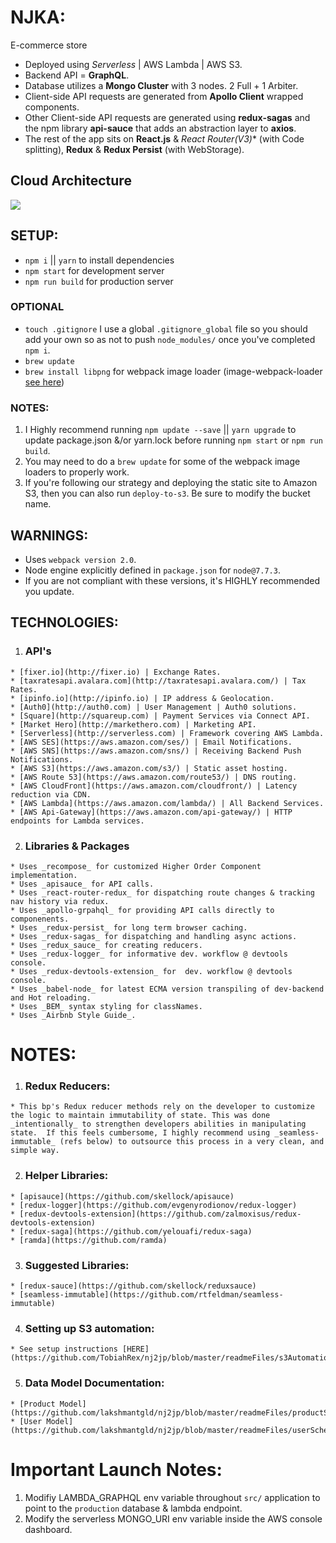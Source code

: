 # NJKA:
E-commerce store
  - Deployed using _Serverless_ | AWS Lambda | AWS S3.  
  - Backend API = **GraphQL**.
  - Database utilizes a **Mongo Cluster** with 3 nodes. 2 Full + 1 Arbiter.
  - Client-side API requests are generated from **Apollo Client** wrapped components.
  - Other Client-side API requests are generated using **redux-sagas** and the npm library **api-sauce** that adds an abstraction layer to **axios**.
  - The rest of the app sits on **React.js** & **React Router*(V3)** (with Code splitting), **Redux** & **Redux Persist** (with WebStorage).

## Cloud Architecture
<img src="http://i.imgur.com/00So8Ua.png" />


## SETUP:
  - `npm i` || `yarn` to install dependencies
  - `npm start` for development server
  - `npm run build` for production server

  ### OPTIONAL
  - `touch .gitignore` I use a global `.gitignore_global` file so you should add your own so as not to push `node_modules/` once you've completed `npm i`.
  - `brew update`
  - `brew install libpng` for webpack image loader (image-webpack-loader [see here](https://github.com/tcoopman/image-webpack-loader))

  ### NOTES:
  1. I Highly recommend running `npm update --save` || `yarn upgrade` to update package.json &/or yarn.lock before running `npm start` or `npm run build`.
  2. You may need to do a `brew update` for some of the webpack image loaders to properly work.
  3. If you're following our strategy and deploying the static site to Amazon S3, then you can also run `deploy-to-s3`.  Be sure to modify the bucket name.

## WARNINGS:
  * Uses `webpack version 2.0`.
  * Node engine explicitly defined in `package.json` for `node@7.7.3`.
  * If you are not compliant with these versions, it's HIGHLY recommended you update.

## TECHNOLOGIES:
  1. ### API's
    * [fixer.io](http://fixer.io) | Exchange Rates.
    * [taxratesapi.avalara.com](http://taxratesapi.avalara.com/) | Tax Rates.
    * [ipinfo.io](http://ipinfo.io) | IP address & Geolocation.
    * [Auth0](http://auth0.com) | User Management | Auth0 solutions.
    * [Square](http://squareup.com) | Payment Services via Connect API.
    * [Market Hero](http://markethero.com) | Marketing API.
    * [Serverless](http://serverless.com) | Framework covering AWS Lambda.
    * [AWS SES](https://aws.amazon.com/ses/) | Email Notifications.
    * [AWS SNS](https://aws.amazon.com/sns/) | Receiving Backend Push Notifications.
    * [AWS S3](https://aws.amazon.com/s3/) | Static asset hosting.
    * [AWS Route 53](https://aws.amazon.com/route53/) | DNS routing.
    * [AWS CloudFront](https://aws.amazon.com/cloudfront/) | Latency reduction via CDN.
    * [AWS Lambda](https://aws.amazon.com/lambda/) | All Backend Services.
    * [AWS Api-Gateway](https://aws.amazon.com/api-gateway/) | HTTP endpoints for Lambda services.
  2. ### Libraries & Packages
    * Uses _recompose_ for customized Higher Order Component implementation.
    * Uses _apisauce_ for API calls.
    * Uses _react-router-redux_ for dispatching route changes & tracking nav history via redux.
    * Uses _apollo-grpahql_ for providing API calls directly to componenents.
    * Uses _redux-persist_ for long term browser caching.
    * Uses _redux-sagas_ for dispatching and handling async actions.
    * Uses _redux_sauce_ for creating reducers.
    * Uses _redux-logger_ for informative dev. workflow @ devtools console.  
    * Uses _redux-devtools-extension_ for  dev. workflow @ devtools console.
    * Uses _babel-node_ for latest ECMA version transpiling of dev-backend and Hot reloading.
    * Uses _BEM_ syntax styling for classNames.
    * Uses _Airbnb Style Guide_.

# NOTES:
  1. ### Redux Reducers:
    * This bp's Redux reducer methods rely on the developer to customize the logic to maintain immutability of state. This was done _intentionally_ to strengthen developers abilities in manipulating state.  If this feels cumbersome, I highly recommend using _seamless-immutable_ (refs below) to outsource this process in a very clean, and simple way.
  2. ### Helper Libraries:
    * [apisauce](https://github.com/skellock/apisauce)
    * [redux-logger](https://github.com/evgenyrodionov/redux-logger)
    * [redux-devtools-extension](https://github.com/zalmoxisus/redux-devtools-extension)
    * [redux-saga](https://github.com/yelouafi/redux-saga)
    * [ramda](https://github.com/ramda)
  3. ### Suggested Libraries:
    * [redux-sauce](https://github.com/skellock/reduxsauce)
    * [seamless-immutable](https://github.com/rtfeldman/seamless-immutable)
  4. ### Setting up S3 automation:
    * See setup instructions [HERE](https://github.com/TobiahRex/nj2jp/blob/master/readmeFiles/s3Automation.md).
  5. ### Data Model Documentation:
    * [Product Model](https://github.com/lakshmantgld/nj2jp/blob/master/readmeFiles/productSchema.md)
    * [User Model](https://github.com/lakshmantgld/nj2jp/blob/master/readmeFiles/userSchema.md)

# Important Launch Notes:
  1. Modifiy LAMBDA_GRAPHQL env variable throughout `src/` application to point to the `production` database & lambda endpoint.
  2. Modify the serverless MONGO_URI env variable inside the AWS console dashboard.
